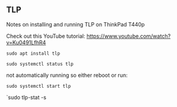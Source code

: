 ## TLP

Notes on installing and running TLP on ThinkPad T440p

Check out this YouTube tutorial:
https://www.youtube.com/watch?v=Ku0491LfhR4


`sudo apt install tlp`

`sudo systemctl status tlp`

not automatically running so either reboot or run:

`sudo systemctl start tlp`

`sudo tlp-stat -s


